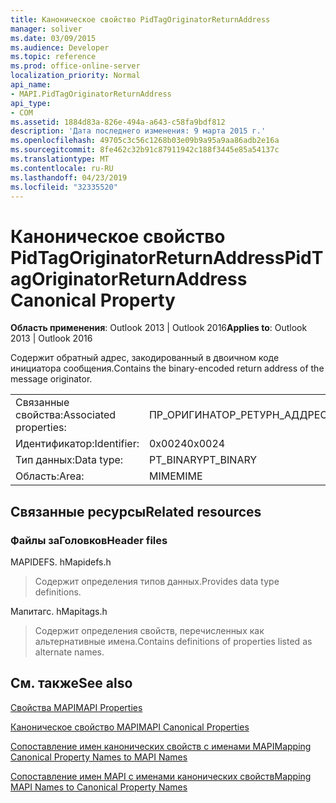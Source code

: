 ```yaml
---
title: Каноническое свойство PidTagOriginatorReturnAddress
manager: soliver
ms.date: 03/09/2015
ms.audience: Developer
ms.topic: reference
ms.prod: office-online-server
localization_priority: Normal
api_name:
- MAPI.PidTagOriginatorReturnAddress
api_type:
- COM
ms.assetid: 1884d83a-826e-494a-a643-c58fa9bdf812
description: 'Дата последнего изменения: 9 марта 2015 г.'
ms.openlocfilehash: 49705c3c56c1268b03e09b9a95a9aa86adb2e16a
ms.sourcegitcommit: 8fe462c32b91c87911942c188f3445e85a54137c
ms.translationtype: MT
ms.contentlocale: ru-RU
ms.lasthandoff: 04/23/2019
ms.locfileid: "32335520"
---
```

# <a name="pidtagoriginatorreturnaddress-canonical-property"></a><span data-ttu-id="7b028-103">Каноническое свойство PidTagOriginatorReturnAddress</span><span class="sxs-lookup"><span data-stu-id="7b028-103">PidTagOriginatorReturnAddress Canonical Property</span></span>

  
  
<span data-ttu-id="7b028-104">**Область применения**: Outlook 2013 | Outlook 2016</span><span class="sxs-lookup"><span data-stu-id="7b028-104">**Applies to**: Outlook 2013 | Outlook 2016</span></span> 
  
<span data-ttu-id="7b028-105">Содержит обратный адрес, закодированный в двоичном коде инициатора сообщения.</span><span class="sxs-lookup"><span data-stu-id="7b028-105">Contains the binary-encoded return address of the message originator.</span></span>
  
|||
|:-----|:-----|
|<span data-ttu-id="7b028-106">Связанные свойства:</span><span class="sxs-lookup"><span data-stu-id="7b028-106">Associated properties:</span></span>  <br/> |<span data-ttu-id="7b028-107">ПР_ОРИГИНАТОР_РЕТУРН_АДДРЕСС</span><span class="sxs-lookup"><span data-stu-id="7b028-107">PR_ORIGINATOR_RETURN_ADDRESS</span></span>  <br/> |
|<span data-ttu-id="7b028-108">Идентификатор:</span><span class="sxs-lookup"><span data-stu-id="7b028-108">Identifier:</span></span>  <br/> |<span data-ttu-id="7b028-109">0x0024</span><span class="sxs-lookup"><span data-stu-id="7b028-109">0x0024</span></span>  <br/> |
|<span data-ttu-id="7b028-110">Тип данных:</span><span class="sxs-lookup"><span data-stu-id="7b028-110">Data type:</span></span>  <br/> |<span data-ttu-id="7b028-111">PT_BINARY</span><span class="sxs-lookup"><span data-stu-id="7b028-111">PT_BINARY</span></span>  <br/> |
|<span data-ttu-id="7b028-112">Область:</span><span class="sxs-lookup"><span data-stu-id="7b028-112">Area:</span></span>  <br/> |<span data-ttu-id="7b028-113">MIME</span><span class="sxs-lookup"><span data-stu-id="7b028-113">MIME</span></span>  <br/> |
   
## <a name="related-resources"></a><span data-ttu-id="7b028-114">Связанные ресурсы</span><span class="sxs-lookup"><span data-stu-id="7b028-114">Related resources</span></span>

### <a name="header-files"></a><span data-ttu-id="7b028-115">Файлы заГоловков</span><span class="sxs-lookup"><span data-stu-id="7b028-115">Header files</span></span>

<span data-ttu-id="7b028-116">MAPIDEFS. h</span><span class="sxs-lookup"><span data-stu-id="7b028-116">Mapidefs.h</span></span>
  
> <span data-ttu-id="7b028-117">Содержит определения типов данных.</span><span class="sxs-lookup"><span data-stu-id="7b028-117">Provides data type definitions.</span></span>
    
<span data-ttu-id="7b028-118">Мапитагс. h</span><span class="sxs-lookup"><span data-stu-id="7b028-118">Mapitags.h</span></span>
  
> <span data-ttu-id="7b028-119">Содержит определения свойств, перечисленных как альтернативные имена.</span><span class="sxs-lookup"><span data-stu-id="7b028-119">Contains definitions of properties listed as alternate names.</span></span>
    
## <a name="see-also"></a><span data-ttu-id="7b028-120">См. также</span><span class="sxs-lookup"><span data-stu-id="7b028-120">See also</span></span>



[<span data-ttu-id="7b028-121">Свойства MAPI</span><span class="sxs-lookup"><span data-stu-id="7b028-121">MAPI Properties</span></span>](mapi-properties.md)
  
[<span data-ttu-id="7b028-122">Каноническое свойство MAPI</span><span class="sxs-lookup"><span data-stu-id="7b028-122">MAPI Canonical Properties</span></span>](mapi-canonical-properties.md)
  
[<span data-ttu-id="7b028-123">Сопоставление имен канонических свойств с именами MAPI</span><span class="sxs-lookup"><span data-stu-id="7b028-123">Mapping Canonical Property Names to MAPI Names</span></span>](mapping-canonical-property-names-to-mapi-names.md)
  
[<span data-ttu-id="7b028-124">Сопоставление имен MAPI с именами канонических свойств</span><span class="sxs-lookup"><span data-stu-id="7b028-124">Mapping MAPI Names to Canonical Property Names</span></span>](mapping-mapi-names-to-canonical-property-names.md)

